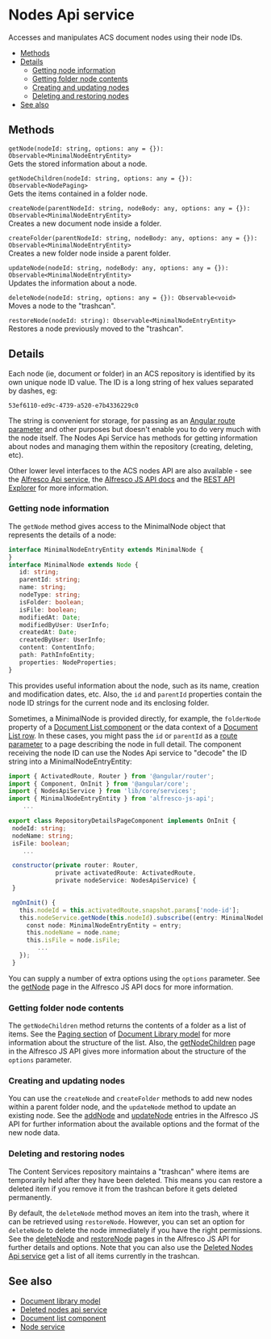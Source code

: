 # Nodes Api service

Accesses and manipulates ACS document nodes using their node IDs.

<!-- markdown-toc start - Don't edit this section.  npm run toc to generate it-->

<!-- toc -->

- [Methods](#methods)
- [Details](#details)
  * [Getting node information](#getting-node-information)
  * [Getting folder node contents](#getting-folder-node-contents)
  * [Creating and updating nodes](#creating-and-updating-nodes)
  * [Deleting and restoring nodes](#deleting-and-restoring-nodes)
- [See also](#see-also)

<!-- tocstop -->

<!-- markdown-toc end -->

## Methods

`getNode(nodeId: string, options: any = {}): Observable<MinimalNodeEntryEntity>`<br/>
Gets the stored information about a node.

`getNodeChildren(nodeId: string, options: any = {}): Observable<NodePaging>`<br/>
Gets the items contained in a folder node.

`createNode(parentNodeId: string, nodeBody: any, options: any = {}): Observable<MinimalNodeEntryEntity>`<br/>
Creates a new document node inside a folder.

`createFolder(parentNodeId: string, nodeBody: any, options: any = {}): Observable<MinimalNodeEntryEntity>`<br/>
Creates a new folder node inside a parent folder.

`updateNode(nodeId: string, nodeBody: any, options: any = {}): Observable<MinimalNodeEntryEntity>`<br/>
Updates the information about a node.

`deleteNode(nodeId: string, options: any = {}): Observable<void>`<br/>
Moves a node to the "trashcan".

`restoreNode(nodeId: string): Observable<MinimalNodeEntryEntity>`<br/>
Restores a node previously moved to the "trashcan".

## Details

Each node (ie, document or folder) in an ACS repository is identified by
its own unique node ID value. The ID is a long string of hex values separated
by dashes, eg:

`53ef6110-ed9c-4739-a520-e7b4336229c0`

The string is convenient for storage, for passing as an 
[Angular route parameter](https://angular.io/guide/router)
and other purposes but doesn't enable you to do very much with the node itself.
The Nodes Api Service has methods for getting information about nodes and
managing them within the repository (creating, deleting, etc).

Other lower level interfaces to the ACS nodes API are also available - see the
[Alfresco Api service](alfresco-api.service.md), the 
[Alfresco JS API docs](https://github.com/Alfresco/alfresco-js-api/tree/master/src/alfresco-core-rest-api)
and the
[REST API Explorer](https://api-explorer.alfresco.com/api-explorer/#/nodes)
for more information.

### Getting node information

The `getNode` method gives access to the MinimalNode object that represents the
details of a node:

```ts
interface MinimalNodeEntryEntity extends MinimalNode {
}
interface MinimalNode extends Node {
   id: string;
   parentId: string;
   name: string;
   nodeType: string;
   isFolder: boolean;
   isFile: boolean;
   modifiedAt: Date;
   modifiedByUser: UserInfo;
   createdAt: Date;
   createdByUser: UserInfo;
   content: ContentInfo;
   path: PathInfoEntity;
   properties: NodeProperties;
}
```

This provides useful information about the node, such as its name, creation and
modification dates, etc. Also, the `id` and `parentId` properties contain the node
ID strings for the current node and its enclosing folder.

Sometimes, a MinimalNode is provided directly, for example, the `folderNode` property
of a [Document List component](document-list.component.md) or the data context of a
[Document List row](document-list.component.md#underlying-node-object). In these cases,
you might pass the `id` or `parentId` as a [route parameter](https://angular.io/guide/router)
to a page describing the node in full detail. The component receiving the node ID can
use the Nodes Api service to "decode" the ID string into a MinimalNodeEntryEntity:

```ts
import { ActivatedRoute, Router } from '@angular/router';
import { Component, OnInit } from '@angular/core';
import { NodesApiService } from 'lib/core/services';
import { MinimalNodeEntryEntity } from 'alfresco-js-api';
    ...

export class RepositoryDetailsPageComponent implements OnInit {
 nodeId: string;
 nodeName: string;
 isFile: boolean;
    ...

 constructor(private router: Router,
             private activatedRoute: ActivatedRoute,
             private nodeService: NodesApiService) {
 }

 ngOnInit() {
   this.nodeId = this.activatedRoute.snapshot.params['node-id'];
   this.nodeService.getNode(this.nodeId).subscribe((entry: MinimalNodeEntryEntity) => {
     const node: MinimalNodeEntryEntity = entry;
     this.nodeName = node.name;
     this.isFile = node.isFile;
        ...
   });
 }
```

You can supply a number of extra options using the `options` parameter. See the
[getNode](https://github.com/Alfresco/alfresco-js-api/blob/master/src/alfresco-core-rest-api/docs/NodesApi.md#getNode)
page in the Alfresco JS API docs for more information.

### Getting folder node contents

The `getNodeChildren` method returns the contents of a folder
as a list of items. See the [Paging section](document-library.model.md#paging)
of [Document Library model](document-library.model.md) for
more information about the structure of the list. Also, the
[getNodeChildren](https://github.com/Alfresco/alfresco-js-api/blob/master/src/alfresco-core-rest-api/docs/NodesApi.md#getNodeChildren)
page in the Alfresco JS API gives more information about the structure of the
`options` parameter.

### Creating and updating nodes

You can use the `createNode` and `createFolder` methods to add new nodes
within a parent folder node, and the `updateNode` method to update an
existing node. See the
[addNode](https://github.com/Alfresco/alfresco-js-api/blob/master/src/alfresco-core-rest-api/docs/NodesApi.md#addNode)
and
[updateNode](https://github.com/Alfresco/alfresco-js-api/blob/master/src/alfresco-core-rest-api/docs/NodesApi.md#updateNode)
entries in the Alfresco JS API for further information about the available options and 
the format of the new node data.

### Deleting and restoring nodes

The Content Services repository maintains a "trashcan" where items are
temporarily held after they have been deleted. This means you can
restore a deleted item if you remove it from the trashcan before it
gets deleted permanently.

By default, the `deleteNode` method moves an item into the trash, where it can
be retrieved using `restoreNode`. However, you can set an option for `deleteNode`
to delete the node immediately if you have the right permissions. See the
[deleteNode](https://github.com/Alfresco/alfresco-js-api/blob/master/src/alfresco-core-rest-api/docs/NodesApi.md#deleteNode)
and
[restoreNode](https://github.com/Alfresco/alfresco-js-api/blob/master/src/alfresco-core-rest-api/docs/NodesApi.md#restoreNode)
pages in the Alfresco JS API for further details and options. Note that you can also use the
[Deleted Nodes Api service](deleted-nodes-api.service.md) get a list of all items currently in the trashcan.

<!-- Don't edit the See also section. Edit seeAlsoGraph.json and run config/generateSeeAlso.js -->
<!-- seealso start -->
## See also

- [Document library model](document-library.model.md)
- [Deleted nodes api service](deleted-nodes-api.service.md)
- [Document list component](document-list.component.md)
- [Node service](node.service.md)
<!-- seealso end -->
